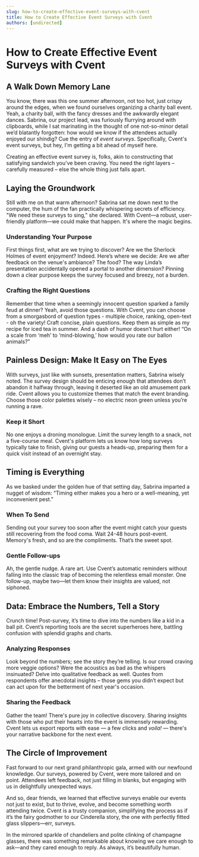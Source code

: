 ```yaml
---
slug: how-to-create-effective-event-surveys-with-cvent
title: How to Create Effective Event Surveys with Cvent
authors: [undirected]
---
```



# How to Create Effective Event Surveys with Cvent

## A Walk Down Memory Lane

You know, there was this one summer afternoon, not too hot, just crispy around the edges, when we found ourselves organizing a charity ball event. Yeah, a charity ball, with the fancy dresses and the awkwardly elegant dances. Sabrina, our project lead, was furiously flurrying around with clipboards, while I sat marinating in the thought of one not-so-minor detail we’d blatantly forgotten: how would we know if the attendees actually enjoyed our shindig? Cue the entry of *event surveys*. Specifically, Cvent's event surveys, but hey, I'm getting a bit ahead of myself here.

Creating an effective event survey is, folks, akin to constructing that satisfying sandwich you've been craving. You need the right layers – carefully measured – else the whole thing just falls apart.

## Laying the Groundwork

Still with me on that warm afternoon? Sabrina sat me down next to the computer, the hum of the fan practically whispering secrets of efficiency. "We need these surveys to sing," she declared. With Cvent—a robust, user-friendly platform—we could make that happen. It's where the magic begins.

### Understanding Your Purpose

First things first, what are we trying to discover? Are we the Sherlock Holmes of event enjoyment? Indeed. Here’s where we decide: Are we after feedback on the venue's ambiance? The food? The way Linda’s presentation accidentally opened a portal to another dimension? Pinning down a clear purpose keeps the survey focused and breezy, not a burden.

### Crafting the Right Questions

Remember that time when a seemingly innocent question sparked a family feud at dinner? Yeah, avoid those questions. With Cvent, you can choose from a smorgasbord of question types - multiple choice, ranking, open-text - oh the variety! Craft concise, plain questions. Keep them as simple as my recipe for iced tea in summer. And a dash of humor doesn’t hurt either! “On a scale from ‘meh’ to ‘mind-blowing,’ how would you rate our ballon animals?”

## Painless Design: Make It Easy on The Eyes

With surveys, just like with sunsets, presentation matters, Sabrina wisely noted. The survey design should be enticing enough that attendees don’t abandon it halfway through, leaving it deserted like an old amusement park ride. Cvent allows you to customize themes that match the event branding. Choose those color palettes wisely – no electric neon green unless you’re running a rave.

### Keep it Short

No one enjoys a droning monologue. Limit the survey length to a snack, not a five-course meal. Cvent's platform lets us know how long surveys typically take to finish, giving our guests a heads-up, preparing them for a quick visit instead of an overnight stay.

## Timing is Everything

As we basked under the golden hue of that setting day, Sabrina imparted a nugget of wisdom: “Timing either makes you a hero or a well-meaning, yet inconvenient pest.”

### When To Send

Sending out your survey too soon after the event might catch your guests still recovering from the food coma. Wait 24-48 hours post-event. Memory's fresh, and so are the compliments. That’s the sweet spot.

### Gentle Follow-ups 

Ah, the gentle nudge. A rare art. Use Cvent’s automatic reminders without falling into the classic trap of becoming the relentless email monster. One follow-up, maybe two—let them know their insights are valued, not siphoned.

## Data: Embrace the Numbers, Tell a Story

Crunch time! Post-survey, it’s time to dive into the numbers like a kid in a ball pit. Cvent’s reporting tools are the secret superheroes here, battling confusion with splendid graphs and charts.

### Analyzing Responses

Look beyond the numbers; see the story they’re telling. Is our crowd craving more veggie options? Were the acoustics as bad as the whispers insinuated? Delve into qualitative feedback as well. Quotes from respondents offer anecdotal insights – those gems you didn’t expect but can act upon for the betterment of next year's occasion.

### Sharing the Feedback 

Gather the team! There's pure joy in collective discovery. Sharing insights with those who put their hearts into the event is immensely rewarding. Cvent lets us export reports with ease — a few clicks and *voila!* — there's your narrative backbone for the next event.

## The Circle of Improvement

Fast forward to our next grand philanthropic gala, armed with our newfound knowledge. Our surveys, powered by Cvent, were more tailored and on point. Attendees left feedback, not just filling in blanks, but engaging with us in delightfully unexpected ways.

And so, dear friends, we learned that effective surveys enable our events not just to exist, but to thrive, evolve, and become something worth attending twice. Cvent is a trusty companion, simplifying the process as if it’s the fairy godmother to our Cinderella story, the one with perfectly fitted glass slippers—err, surveys.

In the mirrored sparkle of chandeliers and polite clinking of champagne glasses, there was something remarkable about knowing we care enough to ask—and they cared enough to reply. As always, it’s beautifully human.